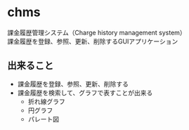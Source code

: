 # chms
課金履歴管理システム（Charge history management system）<br>
課金履歴を登録、参照、更新、削除するGUIアプリケーション

## 出来ること
- 課金履歴を登録、参照、更新、削除する
- 課金履歴を検索して、グラフで表すことが出来る
    - 折れ線グラフ
    - 円グラフ
    - パレート図
